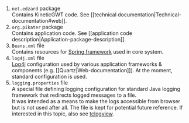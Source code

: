 <!-- --- title: Default package -->

1. `net.edzard` package  
Contains KineticGWT code. See [[technical documentation|Technical-documentation#web]].
2. `org.pikater` package  
Contains application code. See [[application code description|Application-package-description]].
3. `Beans.xml` file  
Contains resources for [Spring framework](http://projects.spring.io/spring-framework/) used in core system.
4. `log4j.xml` file  
[Log4j](http://logging.apache.org/log4j/1.2/) configuration used by various application frameworks & components (e.g. [[Quartz|Web-documentation]]). At the moment, standard configuration is used.
5. `logging.properties` file  
A special file defining logging configuration for standard Java logging framework that redirects logged messages to a file.  
It was intended as a means to make the logs accessible from browser but is not used after all. The file is kept for potential future reference. If interested in this topic, also see [tclogview](https://github.com/happygiraffe/tclogview).